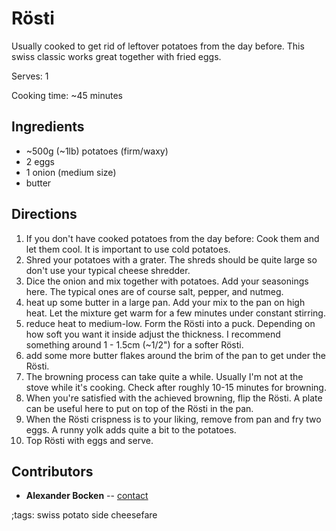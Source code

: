 # Rösti

Usually cooked to get rid of leftover potatoes from the day before.
This swiss classic works great together with fried eggs.

Serves: 1

Cooking time: ~45 minutes

## Ingredients

- ~500g (~1lb) potatoes (firm/waxy)
- 2 eggs
- 1 onion (medium size)
- butter

## Directions

1. If you don't have cooked potatoes from the day before: Cook them and let them cool. It is important to use cold potatoes.
2. Shred your potatoes with a grater. The shreds should be quite large so don't use your typical cheese shredder.
3. Dice the onion and mix together with potatoes. Add your seasonings here. The typical ones are of course salt, pepper, and nutmeg.
4. heat up some butter in a large pan. Add your mix to the pan on high heat. Let the mixture get warm for a few minutes under constant stirring.
5. reduce heat to medium-low. Form the Rösti into a puck. Depending on how soft you want it inside adjust the thickness. I recommend something around 1 - 1.5cm (~1/2") for a softer Rösti.
6. add some more butter flakes around the brim of the pan to get under the Rösti.
7. The browning process can take quite a while. Usually I'm not at the stove while it's cooking. Check after roughly 10-15 minutes for browning.
8. When you're satisfied with the achieved browning, flip the Rösti. A plate can be useful here to put on top of the Rösti in the pan.
9. When the Rösti crispness is to your liking, remove from pan and fry two eggs. A runny yolk adds quite a bit to the potatoes.
10. Top Rösti with eggs and serve.

## Contributors

- **Alexander Bocken** -- [contact](mailto:alexander@bocken.org)

;tags: swiss potato side cheesefare
